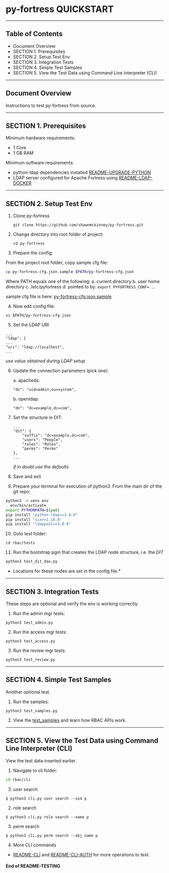 # py-fortress QUICKSTART
-------------------------------------------------------------------------------
## Table of Contents

 * Document Overview
 * SECTION 1. Prerequisites
 * SECTION 2. Setup Test Env
 * SECTION 3. Integration Tests
 * SECTION 4. Simple Test Samples
 * SECTION 5. View the Test Data using Command Line Interpreter (CLI)   
___________________________________________________________________________________
## Document Overview

Instructions to test py-fortress from source.
___________________________________________________________________________________
## SECTION 1. Prerequisites

Minimum hardware requirements:
 * 1 Core
 * 1 GB RAM
 
Minimum software requirements:
 * python-ldap dependencies installed [README-UPGRADE-PYTHON](./README-UPGRADE-PYTHON.md)
 * LDAP server configured for Apache Fortress using [README-LDAP-DOCKER](./README-LDAP-DOCKER.md)
________________________________________________________________________________
## SECTION 2. Setup Test Env

1. Clone py-fortress
    ```
    git clone https://github.com/shawnmckinney/py-fortress.git
    ```

2. Change directory into root folder of project:
    ```
    cd py-fortress
    ```

3. Prepare the config:

From the project root folder, copy sample cfg file:

```bash
cp py-fortress-cfg.json.sample $PATH/py-fortress-cfg.json
```

Where PATH equals one of the following:
a. current directory
b. user home directory
c. /etc/pyfortress
d. pointed to by: ```export PYFORTRESS_CONF=...```

sample cfg file is here: [py-fortress-cfg.json.sample](../py-fortress-cfg.json.sample)

4. Now edit config file:
 ```
vi $PATH/py-fortress-cfg.json
```

5. Set the LDAP URI
```
...
"ldap": {
...
"uri": "ldap://localhost",
...
```
*use value obtained during LDAP setup*
        
6. Update the connection parameters (pick one):

    a. apacheds:
    ```
    "dn": "uid=admin,ou=system",
    ```
    
    b. openldap:
    ```
    "dn": "dc=example,dc=com",
    ```

7. Set the structure in DIT:
    ```
    ...
    "dit": {
        "suffix": "dc=example,dc=com",
        "users": "People",
        "roles": "Roles",
        "perms": "Perms"
    },
    ...    
    ```
    *if in doubt use the defaults*
    
8. Save and exit

9. Prepare your terminal for execution of python3.  From the main dir of the git repo:
```bash
python3 -m venv env
. env/bin/activate
export PYTHONPATH=$(pwd)
pip install "python-ldap>=3.4.0"
pip install "six>=1.16.0"
pip install "ldappool>=3.0.0"
```

10. Goto test folder:
 ```
cd rbac/tests
```

11. Run the bootstrap pgm that creates the LDAP node structure, i.e. the *DIT*
```bash
python3 test_dit_dao.py
```
* Locations for these nodes are set in the config file.*
    
__________________________________________________________________________________
## SECTION 3. Integration Tests

These steps are optional and verify the env is working correctly.

1. Run the admin mgr tests:
```
python3 test_admin.py 
```

2. Run the access mgr tests:
```
python3 test_access.py 
```
 
3. Run the review mgr tests:
```
python3 test_review.py 
```
__________________________________________________________________________________
## SECTION 4. Simple Test Samples

Another optional test.  
 
1. Run the samples:
```
python3 test_samples.py 
```

2. View the [test_samples](../rbac/tests/test_samples.py) and learn how RBAC APIs work.

__________________________________________________________________________________
## SECTION 5. View the Test Data using Command Line Interpreter (CLI)

View the test data inserted earlier.

1. Navigate to cli folder:
```bash
cd rbac/cli
```
 
3. user search 
```
$ python3 cli.py user search --uid p
```
    
2. role search 
```
$ python3 cli.py role search --name p
```
    
3. perm search
```
$ python3 cli.py perm search --obj_name p
```

4. More CLI commands
  * [README-CLI](./README-CLI.md) and [README-CLI-AUTH](./README-CLI-AUTH.md) for more operations to test.


#### End of README-TESTING
